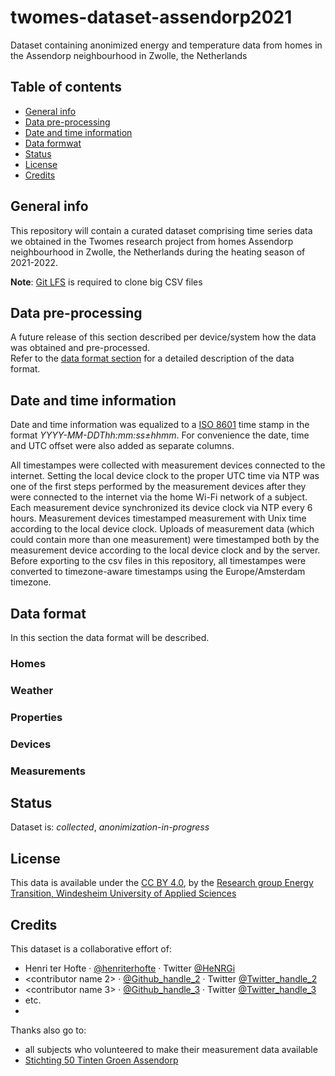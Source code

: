 # twomes-dataset-assendorp2021
Dataset containing anonimized energy and temperature data from homes in the Assendorp neighbourhood in Zwolle, the Netherlands

## Table of contents
* [General info](#general-info)
* [Data pre-processing](#data-pre-processing)
* [Date and time information](#date-and-time-information) 
* [Data formwat](#data-format) 
* [Status](#status)
* [License](#license)
* [Credits](#credits)

## General info
This repository will contain a curated dataset comprising time series data we obtained in the Twomes research project from homes Assendorp neighbourhood in Zwolle, the Netherlands during the heating season of 2021-2022.

**Note**: [Git LFS](https://git-lfs.github.com/) is required to clone big CSV files

## Data pre-processing

A future release of this section described per device/system how the data was obtained and pre-processed. <br>
Refer to the [data format section](#data-format) for a detailed description of the data format.


## Date and time information

Date and time information was equalized to a [ISO 8601](https://en.wikipedia.org/wiki/ISO_8601) time stamp in the format _YYYY-MM-DDThh:mm:ss±hhmm_. For convenience the date, time and UTC offset were also added as separate columns.

All timestampes were collected with measurement devices connected to the internet. Setting the local device clock to the proper UTC time via NTP was one of the first steps performed by the measurement devices after they were connected to the internet via the home Wi-Fi network of a subject. Each measurement device synchronized its device clock via NTP every 6 hours. Measurement devices timestamped measurement with Unix time according to the local device clock. Uploads of measurement data (which could contain more than one measurement) were timestamped both by the measurement device according to the local device clock and by the server. Before exporting to the csv files in this repository, all timestampes were converted to timezone-aware timestamps using the Europe/Amsterdam timezone.

## Data format

In this section the data format will be described.<br>

### Homes 

### Weather 

### Properties 

### Devices 

### Measurements 

## Status
Dataset is: _collected_, _anonimization-in-progress_

## License
This data is available under the [CC BY 4.0](./LICENSE.md), by the [Research group Energy Transition, Windesheim University of Applied Sciences](https://windesheim.nl/energietransitie) 

## Credits
This dataset is a collaborative effort of:
* Henri ter Hofte · [@henriterhofte](https://github.com/henriterhofte) · Twitter [@HeNRGi](https://twitter.com/HeNRGi)
* <contributor name 2> · [@Github_handle_2](https://github.com/<github_handle_2>) · Twitter [@Twitter_handle_2](https://twitter.com/<twitter_handle_2>)
* <contributor name 3> · [@Github_handle_3](https://github.com/<github_handle_3>) · Twitter [@Twitter_handle_3](https://twitter.com/<twitter_handle_3>)
* etc. 
* 
Thanks also go to:
* all subjects who volunteered to make their measurement data available
* [Stichting 50 Tinten Groen Assendorp](https://50tintengroenassendorp.nl/)
